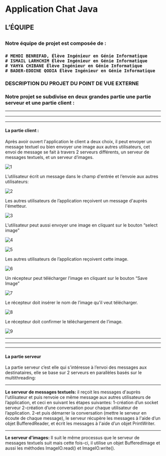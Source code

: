 # Application Chat Java
<h2>L’ÉQUIPE<h2>

<h3>Notre équipe de projet est composée de : <h3>
  
    # MEHDI BENREFAD, Élève Ingénieur en Génie Informatique 
    # ISMAIL LARHCHIM Élève Ingénieur en Génie Informatique 
    # YAHYA CHIBANE Élève Ingénieur en Génie Informatique
    # BADER-EDDINE QODIA Élève Ingénieur en Génie Informatique 
 

  <h3>DESCRIPTION DU PROJET DU POINT DE VUE EXTERNE<h3>
	Notre projet se subdivise en deux grandes partie une partie serveur et une partie client :
 <hr>
<hr>
<hr>

<h4>La partie client :</h4>
<p> Après avoir ouvert l'application le client a deux choix, il peut envoyer un message textuel ou bien envoyer une image aux autres utilisateurs, cet envoi de message se fait à travers 2 serveurs différents, un serveur de messages textuels, et un serveur d’images.</p>

![1](https://user-images.githubusercontent.com/62174583/121094430-8c965500-c7e6-11eb-8414-887447969c72.PNG)
	  
<p>L’utilisateur écrit un message dans le champ d'entrée et l’envoie aux autres utilisateurs:</p>
	 
![2](https://user-images.githubusercontent.com/62174583/121094590-ca937900-c7e6-11eb-85c0-1e020519ea9c.PNG)

<p>Les autres utilisateurs de l’application reçoivent un message d'auprès l'émetteur.</p>
	  
![3](https://user-images.githubusercontent.com/62174583/121094703-ee56bf00-c7e6-11eb-950d-aad20e6c21f2.PNG)


L’utilisateur peut aussi envoyer une image en cliquant sur le bouton “select image”

![4](https://user-images.githubusercontent.com/62174583/121094750-0595ac80-c7e7-11eb-989d-a6012afe63e3.PNG)

![5](https://user-images.githubusercontent.com/62174583/121094778-10e8d800-c7e7-11eb-80a1-2693005b9020.PNG)

Les autres utilisateurs de l’application reçoivent cette image.

![6](https://user-images.githubusercontent.com/62174583/121094829-252cd500-c7e7-11eb-8a7b-8250b1b21dca.PNG)

Un récepteur peut télécharger l’image en cliquant sur le bouton “Save Image”

![7](https://user-images.githubusercontent.com/62174583/121094880-3675e180-c7e7-11eb-80c9-fb183757fd3f.PNG)
	  
Le récepteur doit insérer le nom de l’image qu'il veut télécharger.

![8](https://user-images.githubusercontent.com/62174583/121095046-7dfc6d80-c7e7-11eb-9726-61c00ac698a3.PNG)

Le récepteur doit confirmer le téléchargement de l’image.

![9](https://user-images.githubusercontent.com/62174583/121095084-910f3d80-c7e7-11eb-8b3d-225d7790c505.PNG)

<hr>
<hr>
<hr>
	  
<h4>La partie serveur</h4>
La partie serveur c’est elle qui s'intéresse à l’envoi des messages aux destinataires, elle se base sur 2 serveurs en parallèles basés sur le multithreading:
	  <hr>
<b>Le serveur de messages textuels:</b> il reçoit les messages d'auprès l'utilisateur et puis renvoie ce même message aux autres utilisateurs de l’application, et ceci en suivant les étapes suivantes:
1-création d’un socket serveur
2-création d’une conversation pour chaque utilisateur de l’application.
2-et puis démarrer la conversation (mettre le serveur en écoute de chaque message), le serveur récupère les messages à l'aide d’un objet BufferedReader, et écrit les messages à l'aide d’un objet PrintWriter.
<hr>
<b>Le serveur d'images:</b> Il suit le même processus que le serveur de messages textuels suit mais cette fois-ci, il utilise un objet BufferedImage et aussi les méthodes ImageIO.read() et ImageIO.write().


